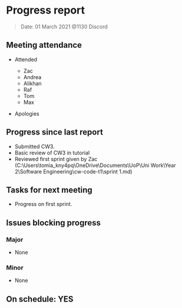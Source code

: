 <!-- File name must be Year-Month-Date.md
e.g. 2020-10-12.md -->

<!--One report per week Minimum!-->
# Progress report

> Date: 01 March 2021 @1130 Discord

<!--Names of those who attended the meeting, CSV-->
## Meeting attendance

- Attended
  - Zac
  - Andrea
  - Alikhan
  - Raf
  - Tom
  - Max
  
- Apologies
  
## Progress since last report
<!--What have you done ?-->
<!--Single line bullet point-->

- Submitted CW3.
- Basic review of CW3 in tutorial
- Reviewed first sprint given by Zac (C:\Users\tomia_kny4pq\OneDrive\Documents\UoP\Uni Work\Year 2\Software Engineering\cw-code-t1\sprint 1.md)

## Tasks for next meeting
<!--What will you do before the next?-->
<!--Single line bullet point-->

- Progress on first sprint.

## Issues blocking progress

### Major

- None

### Minor

- None

<!--Pick one-->
<!--## On schedule: YES-->
<!--## On schedule: NO-->

## On schedule: YES
